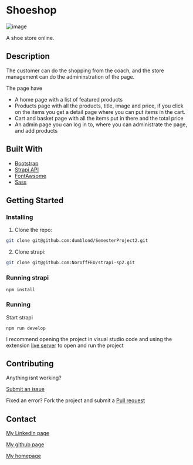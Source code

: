 # Shoeshop

![image](https://nbdesign.no/images/store.png)

A shoe store online.

## Description

The customer can do the shopping from the coach, and the store management can do the admininstration of the page. 

The page have

- A home page with a list of featured products
- Products page with all the products, title, image and price, if you click on the items you get a detail page where you can put items in the cart.
- Cart and basket page with all the items put in there and the total price
- An admin page you can log in to, where you can administrate the page, and add products

## Built With

- [Bootstrap](https://getbootstrap.com/docs/5.0/getting-started/introduction/)
- [Strapi API](https://github.com/NoroffFEU/strapi-sp2)
- [FontAwsome](https://fontawesome.com/)
- [Sass](https://sass-lang.com)

## Getting Started

### Installing

1. Clone the repo:

```bash
git clone git@github.com:dumblond/SemesterProject2.git
```

2. Clone strapi:

```bash
git clone git@github.com:NoroffFEU/strapi-sp2.git
```
### Running strapi

```
npm install
```


### Running

Start strapi
```
npm run develop
```

I recommend opening the project in visual studio code and using the extension [live server](https://marketplace.visualstudio.com/items?itemName=ritwickdey.LiveServer) to open and run the project




## Contributing

Anything isnt working?

[Submit an issue](https://github.com/dumblond/SemesterProject2/issues/new/choose)

Fixed an error?
Fork the project and submit a [Pull request](https://github.com/dumblond/SemesterProject2/pulls)

## Contact

[My LinkedIn page](https://www.linkedin.com/in/anne-berit-lemika-68aa4b255/)

[My github page](https://github.com/dumblond)

[My homepage](https://nbdesign.no/index.html)

